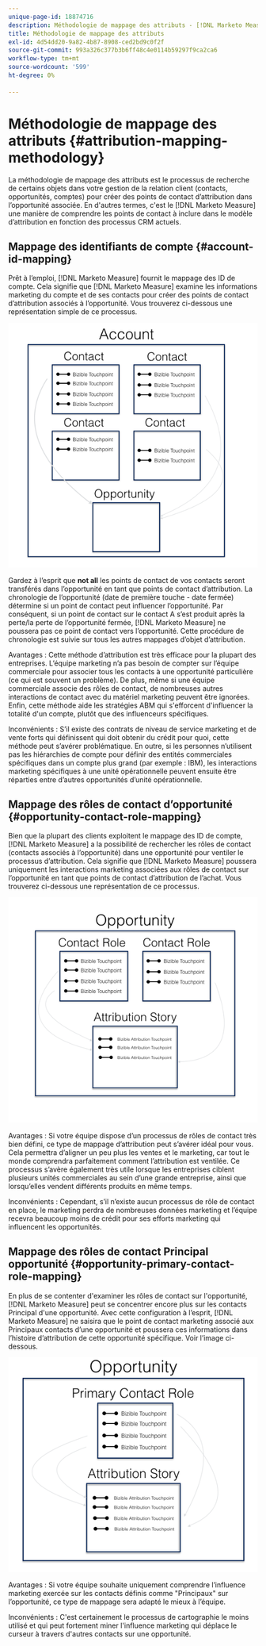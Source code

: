 ```yaml
---
unique-page-id: 18874716
description: Méthodologie de mappage des attributs - [!DNL Marketo Measure] - Documentation du produit
title: Méthodologie de mappage des attributs
exl-id: 4d54dd20-9a82-4b87-8908-ced2bd9c0f2f
source-git-commit: 993a326c377b3b6ff48c4e0114b59297f9ca2ca6
workflow-type: tm+mt
source-wordcount: '599'
ht-degree: 0%

---
```


# Méthodologie de mappage des attributs {#attribution-mapping-methodology}

La méthodologie de mappage des attributs est le processus de recherche de certains objets dans votre gestion de la relation client (contacts, opportunités, comptes) pour créer des points de contact d’attribution dans l’opportunité associée. En d&#39;autres termes, c&#39;est le [!DNL Marketo Measure] une manière de comprendre les points de contact à inclure dans le modèle d’attribution en fonction des processus CRM actuels.

## Mappage des identifiants de compte {#account-id-mapping}

Prêt à l’emploi, [!DNL Marketo Measure] fournit le mappage des ID de compte. Cela signifie que [!DNL Marketo Measure] examine les informations marketing du compte et de ses contacts pour créer des points de contact d’attribution associés à l’opportunité. Vous trouverez ci-dessous une représentation simple de ce processus.

![](assets/1-1.png)

Gardez à l’esprit que **not all** les points de contact de vos contacts seront transférés dans l’opportunité en tant que points de contact d’attribution. La chronologie de l’opportunité (date de première touche - date fermée) détermine si un point de contact peut influencer l’opportunité. Par conséquent, si un point de contact sur le contact A s’est produit après la perte/la perte de l’opportunité fermée, [!DNL Marketo Measure] ne poussera pas ce point de contact vers l’opportunité. Cette procédure de chronologie est suivie sur tous les autres mappages d’objet d’attribution.

Avantages : Cette méthode d’attribution est très efficace pour la plupart des entreprises. L’équipe marketing n’a pas besoin de compter sur l’équipe commerciale pour associer tous les contacts à une opportunité particulière (ce qui est souvent un problème). De plus, même si une équipe commerciale associe des rôles de contact, de nombreuses autres interactions de contact avec du matériel marketing peuvent être ignorées. Enfin, cette méthode aide les stratégies ABM qui s&#39;efforcent d&#39;influencer la totalité d&#39;un compte, plutôt que des influenceurs spécifiques.

Inconvénients : S’il existe des contrats de niveau de service marketing et de vente forts qui définissent qui doit obtenir du crédit pour quoi, cette méthode peut s’avérer problématique. En outre, si les personnes n’utilisent pas les hiérarchies de compte pour définir des entités commerciales spécifiques dans un compte plus grand (par exemple : IBM), les interactions marketing spécifiques à une unité opérationnelle peuvent ensuite être réparties entre d’autres opportunités d’unité opérationnelle.

## Mappage des rôles de contact d’opportunité {#opportunity-contact-role-mapping}

Bien que la plupart des clients exploitent le mappage des ID de compte, [!DNL Marketo Measure] a la possibilité de rechercher les rôles de contact (contacts associés à l’opportunité) dans une opportunité pour ventiler le processus d’attribution. Cela signifie que [!DNL Marketo Measure] poussera uniquement les interactions marketing associées aux rôles de contact sur l’opportunité en tant que points de contact d’attribution de l’achat. Vous trouverez ci-dessous une représentation de ce processus.

![](assets/2-1.png)

Avantages : Si votre équipe dispose d’un processus de rôles de contact très bien défini, ce type de mappage d’attribution peut s’avérer idéal pour vous. Cela permettra d’aligner un peu plus les ventes et le marketing, car tout le monde comprendra parfaitement comment l’attribution est ventilée. Ce processus s’avère également très utile lorsque les entreprises ciblent plusieurs unités commerciales au sein d’une grande entreprise, ainsi que lorsqu’elles vendent différents produits en même temps.

Inconvénients : Cependant, s’il n’existe aucun processus de rôle de contact en place, le marketing perdra de nombreuses données marketing et l’équipe recevra beaucoup moins de crédit pour ses efforts marketing qui influencent les opportunités.

## Mappage des rôles de contact Principal opportunité {#opportunity-primary-contact-role-mapping}

En plus de se contenter d&#39;examiner les rôles de contact sur l&#39;opportunité, [!DNL Marketo Measure] peut se concentrer encore plus sur les contacts Principal d&#39;une opportunité. Avec cette configuration à l’esprit, [!DNL Marketo Measure] ne saisira que le point de contact marketing associé aux Principaux contacts d’une opportunité et poussera ces informations dans l’histoire d’attribution de cette opportunité spécifique. Voir l’image ci-dessous.

![](assets/3.png)

Avantages : Si votre équipe souhaite uniquement comprendre l’influence marketing exercée sur les contacts définis comme &quot;Principaux&quot; sur l’opportunité, ce type de mappage sera adapté le mieux à l’équipe.

Inconvénients : C&#39;est certainement le processus de cartographie le moins utilisé et qui peut fortement miner l&#39;influence marketing qui déplace le curseur à travers d&#39;autres contacts sur une opportunité.
